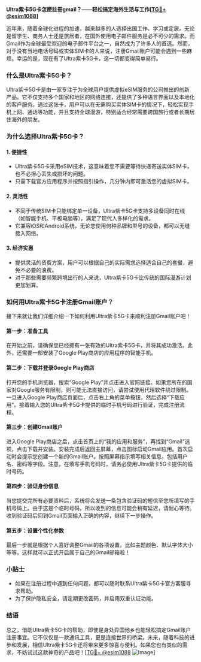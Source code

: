 **Ultra紫卡5G卡怎麽註冊gmail？——轻松搞定海外生活与工作[[TG💪+ @esim1088](https://t.me/s/esim1088)]**

近年来，随着全球化进程的加速，越来越多的人选择出国工作、学习或定居。无论是留学生、商务人士还是旅居者，在国外使用电子邮件服务是必不可少的需求。而Gmail作为全球最受欢迎的电子邮件平台之一，自然成为了许多人的首选。然而，对于没有当地电话号码或实体SIM卡的人来说，注册Gmail账户可能会遇到一些麻烦。幸运的是，现在有了Ultra紫卡5G卡，这一切都变得简单易行。

### 什么是Ultra紫卡5G卡？

Ultra紫卡5G卡是由一家专注于为全球用户提供虚拟eSIM服务的公司推出的创新产品。它不仅支持多个国家和地区的网络连接，还提供了多种语言界面以及本地化的客户服务。通过这张卡，用户可以在无需购买实体SIM卡的情况下，轻松实现手机上网、通话等功能，并且支持全球漫游，特别适合经常需要跨国旅行或者长期居住海外的朋友。

### 为什么选择Ultra紫卡5G卡？

#### 1. **便捷性**
   - Ultra紫卡5G卡采用eSIM技术，这意味着您不需要等待快递寄送实体SIM卡，也不必担心丢失或损坏的问题。
   - 只需下载官方应用程序并按照指引操作，几分钟内即可激活您的虚拟SIM卡。

#### 2. **灵活性**
   - 不同于传统SIM卡只能绑定单一设备，Ultra紫卡5G卡支持多设备同时在线（如智能手机、平板电脑等），满足了现代人多样化的需求。
   - 它兼容iOS和Android系统，无论您使用何种品牌和型号的设备，都可以无缝接入网络。

#### 3. **经济实惠**
   - 提供灵活的资费方案，用户可以根据自己的实际需求选择适合自己的套餐，避免不必要的浪费。
   - 对于那些需要频繁跨境出行的人来说，Ultra紫卡5G卡比传统的国际漫游计划更加划算。

### 如何用Ultra紫卡5G卡注册Gmail账户？

接下来就让我们详细介绍一下如何利用Ultra紫卡5G卡来顺利注册Gmail账户吧！

#### 第一步：准备工具
在开始之前，请确保您已经拥有一张有效的Ultra紫卡5G卡，并将其成功激活。此外，还需要一部安装了Google Play商店的应用程序的智能手机。

#### 第二步：下载并登录Google Play商店
打开您的手机浏览器，搜索“Google Play”并点击进入官网链接。如果您所在的国家对Google服务有限制，则可能无法直接访问，请尝试使用代理软件绕过限制。一旦进入Google Play商店页面后，点击右上角的菜单按钮，然后选择“下载应用”。接着输入您的Ultra紫卡5G卡提供的临时手机号码进行验证，完成注册流程。

#### 第三步：创建Gmail账户
进入Google Play商店之后，点击首页上的“我的应用和服务”，再找到“Gmail”选项，点击下载并安装。安装完成后返回主屏幕，点击图标启动Gmail应用。首次启动时会提示您创建一个新的Gmail账户。按照屏幕指示填写相关信息，包括用户名、密码等字段。注意，在填写手机号码时，请务必使用Ultra紫卡5G卡提供的临时号码。

#### 第四步：验证身份信息
当您提交完所有必要资料后，系统将会发送一条包含验证码的短信至您所填写的手机号码上。由于这是个临时号码，所以收到的信息可能会稍有延迟，请耐心等待。收到验证码后回到Gmail页面输入正确的内容，继续下一步操作。

#### 第五步：设置个性化参数
最后一步就是根据个人喜好调整Gmail的各项设置，比如主题颜色、默认字体大小等等。这样就可以正式开启属于自己的Gmail邮箱啦！

### 小贴士
- 如果在注册过程中遇到任何问题，都可以随时联系Ultra紫卡5G卡官方客服寻求帮助。
- 为了保护隐私安全，请定期更改密码，并启用双重认证功能。

### 结语

总之，借助Ultra紫卡5G卡的帮助，即使是身处异国他乡也能轻松搞定Gmail账户注册事宜。它不仅仅是一款通讯工具，更是连接世界的桥梁。未来，随着科技的进步和发展，相信Ultra紫卡5G卡还将带来更多惊喜与便利。如果您也有类似的需求，不妨试试这款神奇的产品吧！[[TG💪+ @esim1088](https://t.me/s/esim1088) ![Image](https://i.postimg.cc/4NQfJmqS/Snipaste-2025-05-13-00-14-12.png)]